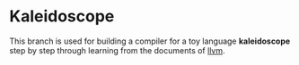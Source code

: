 # Kaleidoscope
This branch is used for building a compiler for a toy language **kaleidoscope** step by step through learning from the documents of [llvm](http://llvm.org/docs/tutorial/).

